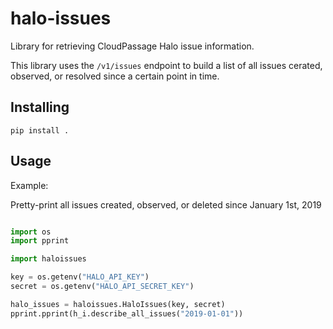 # halo-issues
Library for retrieving CloudPassage Halo issue information.

This library uses the `/v1/issues` endpoint to build a list of all issues
cerated, observed, or resolved since a certain point in time.

## Installing

`pip install .`

## Usage

Example:

Pretty-print all issues created, observed, or deleted since January 1st, 2019

```python

import os
import pprint

import haloissues

key = os.getenv("HALO_API_KEY")
secret = os.getenv("HALO_API_SECRET_KEY")

halo_issues = haloissues.HaloIssues(key, secret)
pprint.pprint(h_i.describe_all_issues("2019-01-01"))

```
